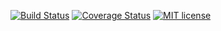 [![Build Status](https://travis-ci.org/4O4/node-mtasa.svg?branch=master)](https://travis-ci.org/4O4/node-mtasa.svg?branch=master)
[![Coverage Status](https://coveralls.io/repos/github/4O4/node-mtasa/badge.svg?branch=master)](https://coveralls.io/github/4O4/node-mtasa?branch=master)
[![MIT license](http://img.shields.io/badge/license-MIT-brightgreen.svg)](http://opensource.org/licenses/MIT)
